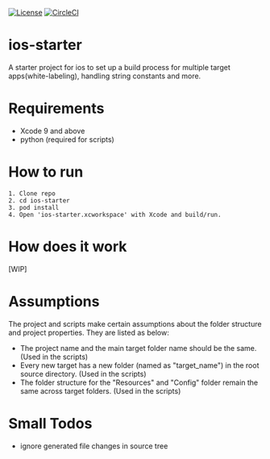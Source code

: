 [![License](http://img.shields.io/badge/license-MIT-green.svg?style=flat)](https://github.com/omirho/ios-starter/blob/master/LICENSE)
[![CircleCI](https://circleci.com/gh/omirho/ios-starter.svg?style=svg)](https://circleci.com/gh/omirho/ios-starter)

# ios-starter
A starter project for ios to set up a build process for multiple target apps(white-labeling), handling string constants and more.

# Requirements
* Xcode 9 and above
* python (required for scripts)

# How to run
```
1. Clone repo
2. cd ios-starter
3. pod install
4. Open 'ios-starter.xcworkspace' with Xcode and build/run.
```

# How does it work
[WIP]

# Assumptions
The project and scripts make certain assumptions about the folder structure and project properties. They are listed as below:
* The project name and the main target folder name should be the same. (Used in the scripts)
* Every new target has a new folder (named as "target_name") in the root source directory. (Used in the scripts)
* The folder structure for the "Resources" and "Config" folder remain the same across target folders. (Used in the scripts)


# Small Todos
* ignore generated file changes in source tree
